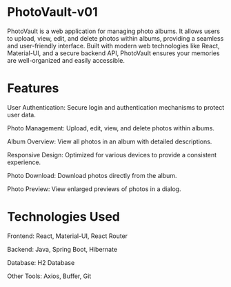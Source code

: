 # PhotoVault-v01
PhotoVault is a web application for managing photo albums. It allows users to upload, view, edit, and delete photos within albums, providing a seamless and user-friendly interface. Built with modern web technologies like React, Material-UI, and a secure backend API, PhotoVault ensures your memories are well-organized and easily accessible.

# Features
User Authentication: Secure login and authentication mechanisms to protect user data.

Photo Management: Upload, edit, view, and delete photos within albums.

Album Overview: View all photos in an album with detailed descriptions.

Responsive Design: Optimized for various devices to provide a consistent experience.

Photo Download: Download photos directly from the album.

Photo Preview: View enlarged previews of photos in a dialog.

# Technologies Used
Frontend: React, Material-UI, React Router

Backend: Java, Spring Boot, Hibernate

Database: H2 Database

Other Tools: Axios, Buffer, Git
